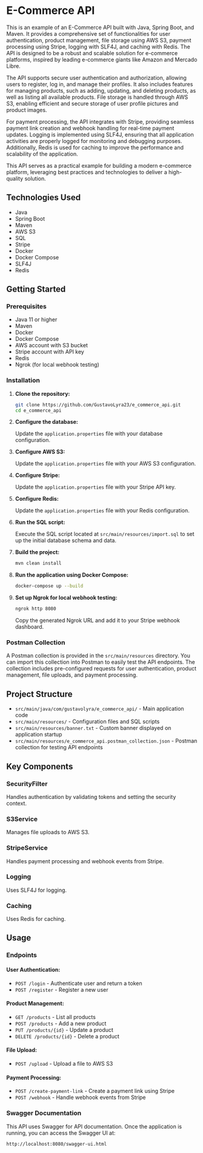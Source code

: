 # E-Commerce API

This is an example of an E-Commerce API built with Java, Spring Boot, and Maven. It provides a comprehensive set of functionalities for user authentication, product management, file storage using AWS S3, payment processing using Stripe, logging with SLF4J, and caching with Redis. The API is designed to be a robust and scalable solution for e-commerce platforms, inspired by leading e-commerce giants like Amazon and Mercado Libre.

The API supports secure user authentication and authorization, allowing users to register, log in, and manage their profiles. It also includes features for managing products, such as adding, updating, and deleting products, as well as listing all available products. File storage is handled through AWS S3, enabling efficient and secure storage of user profile pictures and product images.

For payment processing, the API integrates with Stripe, providing seamless payment link creation and webhook handling for real-time payment updates. Logging is implemented using SLF4J, ensuring that all application activities are properly logged for monitoring and debugging purposes. Additionally, Redis is used for caching to improve the performance and scalability of the application.

This API serves as a practical example for building a modern e-commerce platform, leveraging best practices and technologies to deliver a high-quality solution.

## Technologies Used

- Java
- Spring Boot
- Maven
- AWS S3
- SQL
- Stripe
- Docker
- Docker Compose
- SLF4J
- Redis

## Getting Started

### Prerequisites

- Java 11 or higher
- Maven
- Docker
- Docker Compose
- AWS account with S3 bucket
- Stripe account with API key
- Redis
- Ngrok (for local webhook testing)

### Installation

1. **Clone the repository:**

    ```sh
    git clone https://github.com/GustavoLyra23/e_commerce_api.git
    cd e_commerce_api
    ```

2. **Configure the database:**

    Update the `application.properties` file with your database configuration.

3. **Configure AWS S3:**

    Update the `application.properties` file with your AWS S3 configuration.

4. **Configure Stripe:**

    Update the `application.properties` file with your Stripe API key.

5. **Configure Redis:**

    Update the `application.properties` file with your Redis configuration.

6. **Run the SQL script:**

    Execute the SQL script located at `src/main/resources/import.sql` to set up the initial database schema and data.

7. **Build the project:**

    ```sh
    mvn clean install
    ```

8. **Run the application using Docker Compose:**

    ```sh
    docker-compose up --build
    ```

9. **Set up Ngrok for local webhook testing:**

    ```sh
    ngrok http 8080
    ```

    Copy the generated Ngrok URL and add it to your Stripe webhook dashboard.

### Postman Collection

A Postman collection is provided in the `src/main/resources` directory. You can import this collection into Postman to easily test the API endpoints. The collection includes pre-configured requests for user authentication, product management, file uploads, and payment processing.

## Project Structure

- `src/main/java/com/gustavolyra/e_commerce_api/` - Main application code
- `src/main/resources/` - Configuration files and SQL scripts
- `src/main/resources/banner.txt` - Custom banner displayed on application startup
- `src/main/resources/e_commerce_api.postman_collection.json` - Postman collection for testing API endpoints

## Key Components

### SecurityFilter

Handles authentication by validating tokens and setting the security context.

### S3Service

Manages file uploads to AWS S3.

### StripeService

Handles payment processing and webhook events from Stripe.

### Logging

Uses SLF4J for logging.

### Caching

Uses Redis for caching.

## Usage

### Endpoints

#### User Authentication:
- `POST /login` - Authenticate user and return a token
- `POST /register` - Register a new user

#### Product Management:
- `GET /products` - List all products
- `POST /products` - Add a new product 
- `PUT /products/{id}` - Update a product 
- `DELETE /products/{id}` - Delete a product 

#### File Upload:
- `POST /upload` - Upload a file to AWS S3

#### Payment Processing:
- `POST /create-payment-link` - Create a payment link using Stripe
- `POST /webhook` - Handle webhook events from Stripe

### Swagger Documentation

This API uses Swagger for API documentation. Once the application is running, you can access the Swagger UI at:

```bash
http://localhost:8080/swagger-ui.html
